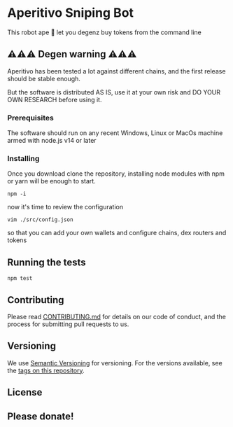 # Aperitivo Sniping Bot

This robot ape 🦍 let you degenz buy tokens from the command line

## ⚠️⚠️⚠️ Degen warning ⚠️⚠️⚠️

Aperitivo has been tested a lot against different chains, and the first release should be stable enough. 

But the software is distributed AS IS, use it at your own risk and DO YOUR OWN RESEARCH before using it.


### Prerequisites

The software should run on any recent Windows, Linux or MacOs machine armed with node.js v14 or later

### Installing

Once you download clone the repository, installing node modules with npm or yarn will be enough to start.

    npm -i
    
now it's time to review the configuration

    vim ./src/config.json
so that you can add your own wallets and configure chains, dex routers and tokens

## Running the tests
    npm test

## Contributing

Please read [CONTRIBUTING.md](CONTRIBUTING.md) for details on our code
of conduct, and the process for submitting pull requests to us.

## Versioning

We use [Semantic Versioning](http://semver.org/) for versioning. For the versions
available, see the [tags on this
repository](https://github.com/PurpleBooth/a-good-readme-template/tags).


## License

## Please donate!
